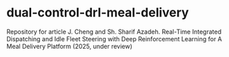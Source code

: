 # dual-control-drl-meal-delivery
Repository for article J. Cheng and Sh. Sharif Azadeh. Real-Time Integrated Dispatching and Idle Fleet Steering with Deep Reinforcement Learning for A Meal Delivery Platform  (2025, under review) 
